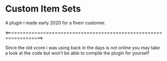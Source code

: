 # Custom Item Sets
A plugin i made early 2020 for a fiverr customer. 

<===================================================================>

Since the old vcore i was using back in the days is not online you may take a look at the code but won't be able to compile the
plugin for yourself
